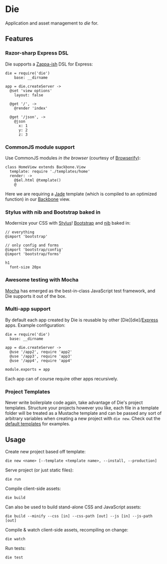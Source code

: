 # Die
Application and asset management to *die* for.

## Features

### Razor-sharp Express DSL
Die supports a [Zappa-ish][zappa] DSL for Express:

    die = require('die')
        base: __dirname

    app = die.createServer ->
      @set 'view options'
        layout: false

      @get '/', ->
        @render 'index'

      @get '/json', ->
        @json
          x: 1
          y: 2
          z: 3

### CommonJS module support
Use CommonJS modules *in the browser* (courtesy of [Browserify][browserify]):

    class HomeView extends Backbone.View
      template: require './templates/home'
      render: ->
        @$el.html @template()
        @

Here we are requiring a [Jade][jade] template (which is compiled to an optimized function) in our [Backbone][backbone] view.

### Stylus with nib and Bootstrap baked in
Modernize your CSS with [Stylus][stylus]! [Bootstrap][bootstrap] and [nib][nib] baked in:

    // everything
    @import 'bootstrap'

    // only config and forms
    @import 'bootstrap/config'
    @import 'bootstrap/forms'

    h1
      font-size 20px

### Awesome testing with Mocha
[Mocha][mocha] has emerged as the best-in-class JavaScript test framework, and Die supports it out of the box.

### Multi-app support
By default each app created by Die is reusable by other [Die][die]/[Express][express] apps. Example configuration:

    die = require('die')
      base: __dirname

    app = die.createServer ->
      @use '/app2', require 'app2'
      @use '/app3', require 'app3'
      @use '/app4', require 'app4'

    module.exports = app

Each app can of course require other apps recursively.

### Project Templates
Never write boilerplate code again, take advantage of Die's project templates.
Structure your projects however you like, each file in a template folder will be treated as a Mustache template
and can be passed any sort of arbitrary variables when creating a new project with `die new`. Check out the
[default templates][templates] for examples.

## Usage
Create new project based off template:

    die new <name> [--template <template name>, --install, --production]

Serve project (or just static files):

    die run

Compile client-side assets:

    die build

Can also be used to build stand-alone CSS and JavaScript assets:

    die build --minify --css [in] --css-path [out] --js [in] --js-path [out]

Compile & watch client-side assets, recompiling on change:

    die watch

Run tests:

    die test

[backbone]: http://backbonejs.org/
[bootstrap]: http://twitter.github.com/bootstrap/
[browserify]: https://github.com/substack/node-browserify
[express]: http://expressjs.com/
[jade]: http://jade-lang.com/
[mocha]: https://visionmedia.github.com/mocha/
[nib]: https://github.com/visionmedia/nib
[stylus]: http://learnboost.github.com/stylus/
[templates]: https://github.com/zeekay/die/tree/master/templates
[zappa]: https://github.com/mauricemach/zappa
